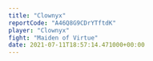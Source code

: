 ```yaml
---
title: "Clownyx"
reportCode: "A46Q8G9CDrYTftdK"
player: "Clownyx"
fight: "Maiden of Virtue"
date: 2021-07-11T18:57:14.471000+00:00
---
```

